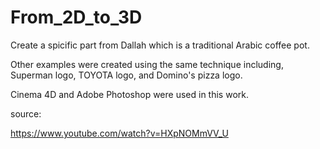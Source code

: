 # From_2D_to_3D
Create a spicific part from Dallah which is a traditional Arabic coffee pot. 

Other examples were created using the same technique including, Superman logo, TOYOTA logo, and Domino's pizza logo.

Cinema 4D and Adobe Photoshop were used in this work.

source:

https://www.youtube.com/watch?v=HXpNOMmVV_U
